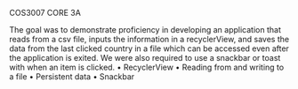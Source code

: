 COS3007 CORE 3A

The goal was to demonstrate proficiency in developing an application that reads from a csv file, inputs the 
information in a recyclerView, and saves the data from the last clicked country in a file which can be accessed even after the application is exited. We were also required to use a snackbar or toast with when an item is clicked. 
•	RecyclerView
•	Reading from and writing to a file
•	Persistent data
•	Snackbar
